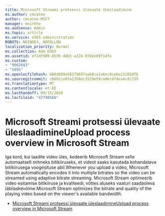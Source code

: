 ```yaml
---
title: Microsoft Streami protsessi ülevaate üleslaadimine
ms.author: cmcatee
author: cmcatee-MSFT
manager: mnirkhe
ms.audience: Admin
ms.topic: article
ms.service: o365-administration
ROBOTS: NOINDEX, NOFOLLOW
localization_priority: Normal
ms.collection: Adm_O365
ms.assetid: ef2df989-8539-48b5-a324-97d2e09f14fe
ms.custom:
- "9002643"
- "5095"
ms.openlocfilehash: b86d899a58279697aab8ca1a6ec4ceba13105df6
ms.sourcegitcommit: c6692ce0fa1358ec3529e59ca0ecdfdea4cdc759
ms.translationtype: MT
ms.contentlocale: et-EE
ms.lasthandoff: 09/15/2020
ms.locfileid: "47798588"
---
```

# <a name="upload-process-overview-in-microsoft-stream"></a><span data-ttu-id="ecabd-102">Microsoft Streami protsessi ülevaate üleslaadimine</span><span class="sxs-lookup"><span data-stu-id="ecabd-102">Upload process overview in Microsoft Stream</span></span>

<span data-ttu-id="ecabd-103">Iga kord, kui laadite video üles, kodeerib Microsoft Stream selle automaatselt mitmeks bitikiiruseks, et videot saaks kasutada kohandatava bitikiirusega voogesituse abil.</span><span class="sxs-lookup"><span data-stu-id="ecabd-103">Whenever you upload a video, Microsoft Stream automatically encodes it into multiple bitrates so the video can be streamed using adaptive bitrate streaming.</span></span> <span data-ttu-id="ecabd-104">Microsoft Stream optimeerib video esitamise bitikiiruse ja kvaliteedi, võttes aluseks vaaturi saadaoleva läbilaskevõime.</span><span class="sxs-lookup"><span data-stu-id="ecabd-104">Microsoft Stream optimizes the bitrate and quality of the playing video based on the viewer's available bandwidth.</span></span>

- [<span data-ttu-id="ecabd-105">Microsoft Streami protsessi ülevaate üleslaadimine</span><span class="sxs-lookup"><span data-stu-id="ecabd-105">Upload process overview in Microsoft Stream</span></span>](https://docs.microsoft.com/stream/upload-process-overview)
